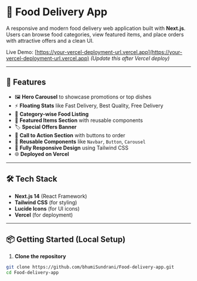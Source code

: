 # 🍔 Food Delivery App

A responsive and modern food delivery web application built with **Next.js**. Users can browse food categories, view featured items, and place orders with attractive offers and a clean UI.

Live Demo: [https://your-vercel-deployment-url.vercel.app](https://your-vercel-deployment-url.vercel.app) *(Update this after Vercel deploy)*

---

## 🚀 Features

- 🖼️ **Hero Carousel** to showcase promotions or top dishes
- ⚡ **Floating Stats** like Fast Delivery, Best Quality, Free Delivery
- 📂 **Category-wise Food Listing**
- 🌟 **Featured Items Section** with reusable components
- 🏷️ **Special Offers Banner**
- 📣 **Call to Action Section** with buttons to order
- 🔁 **Reusable Components** like `Navbar`, `Button`, `Carousel`
- 📱 **Fully Responsive Design** using Tailwind CSS
- 🌐 **Deployed on Vercel**

---

## 🛠️ Tech Stack

- **Next.js 14** (React Framework)
- **Tailwind CSS** (for styling)
- **Lucide Icons** (for UI icons)
- **Vercel** (for deployment)

---

## 📦 Getting Started (Local Setup)

1. **Clone the repository**

```bash
git clone https://github.com/bhumiSundrani/Food-delivery-app.git
cd Food-delivery-app

